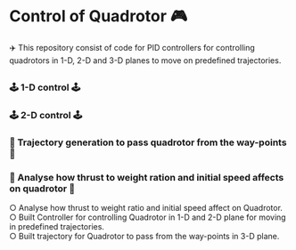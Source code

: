 # Control of Quadrotor 🎮            
✈️ This repository consist of code for PID controllers for controlling quadrotors in 1-D, 2-D and 3-D planes to move on predefined trajectories.            
##         
### 🕹️ 1-D control 🕹️        
### 🕹️ 2-D control 🕹️      
### 🌌 Trajectory generation to pass quadrotor from the way-points 🌌               
### 🛬 Analyse how thrust to weight ration and initial speed affects on quadrotor 🛬                    


○ Analyse how thrust to weight ratio and initial speed affect on Quadrotor.     
○ Built Controller for controlling Quadrotor in 1-D and 2-D plane for moving in predefined trajectories.    
○ Built trajectory for Quadrotor to pass from the way-points in 3-D plane.
